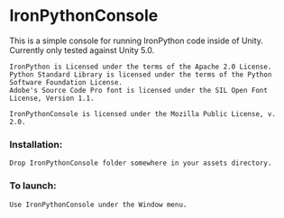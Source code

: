 # IronPythonConsole

This is a simple console for running IronPython code inside of Unity.
Currently only tested against Unity 5.0.

    IronPython is Licensed under the terms of the Apache 2.0 License.
    Python Standard Library is licensed under the terms of the Python Software Foundation License.
    Adobe's Source Code Pro font is licensed under the SIL Open Font License, Version 1.1.

    IronPythonConsole is licensed under the Mozilla Public License, v. 2.0.
    
### Installation:

    Drop IronPythonConsole folder somewhere in your assets directory.

### To launch:

    Use IronPythonConsole under the Window menu.